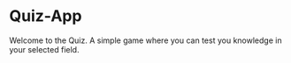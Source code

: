 # Quiz-App

Welcome to the Quiz. A simple game where you can test you knowledge in your selected field. 